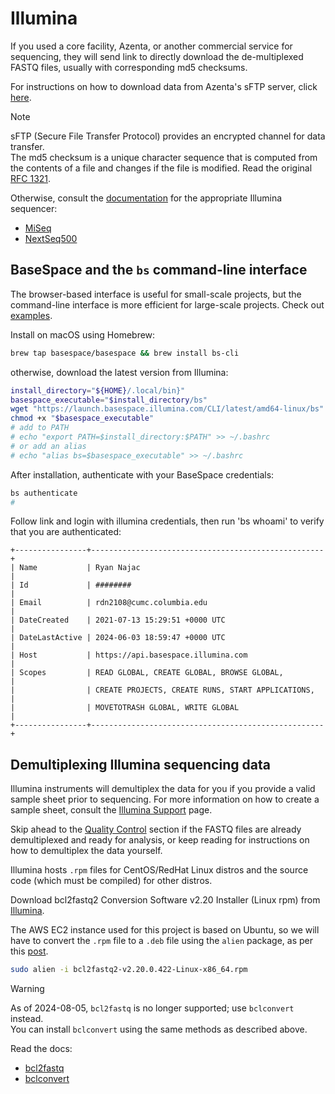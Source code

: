 # Illumina

If you used a core facility, Azenta, or another commercial service for
sequencing, they will send link to directly download the de-multiplexed
FASTQ files, usually with corresponding md5 checksums.

For instructions on how to download data from Azenta's sFTP server,
click [here](https://3478602.fs1.hubspotusercontent-na1.net/hubfs/3478602/13012-M%26G%200222%20sFTP%20Guide-3.pdf).

> [!NOTE]
> sFTP (Secure File Transfer Protocol) provides an encrypted channel for data transfer.\
> The md5 checksum is a unique character sequence that is computed from the
> contents of a file and changes if the file is modified.
> Read the original [RFC 1321](https://www.ietf.org/rfc/rfc1321.txt).

Otherwise, consult the [documentation](https://developer.basespace.illumina.com/docs)
for the appropriate Illumina sequencer:

- [MiSeq](https://support.illumina.com/sequencing/sequencing_instruments/miseq/documentation.html)
- [NextSeq500](https://support.illumina.com/sequencing/sequencing_instruments/nextseq-550/documentation.html)

## BaseSpace and the `bs` command-line interface

The browser-based interface is useful for small-scale projects, but the
command-line interface is more efficient for large-scale projects.
Check out [examples](https://developer.basespace.illumina.com/docs/content/documentation/cli/cli-examples).

Install on macOS using Homebrew:

```sh
brew tap basespace/basespace && brew install bs-cli
```

otherwise, download the latest version from Illumina:

```sh
install_directory="${HOME}/.local/bin}"
basespace_executable="$install_directory/bs"
wget "https://launch.basespace.illumina.com/CLI/latest/amd64-linux/bs" -O "$basespace_executable"
chmod +x "$basespace_executable"
# add to PATH
# echo "export PATH=$install_directory:$PATH" >> ~/.bashrc
# or add an alias
# echo "alias bs=$basespace_executable" >> ~/.bashrc
```

After installation, authenticate with your BaseSpace credentials:

```sh
bs authenticate
#
```

Follow link and login with illumina credentials,
then run 'bs whoami' to verify that you are authenticated:

```console
+----------------+----------------------------------------------------+
| Name           | Ryan Najac                                         |
| Id             | ########                                           |
| Email          | rdn2108@cumc.columbia.edu                          |
| DateCreated    | 2021-07-13 15:29:51 +0000 UTC                      |
| DateLastActive | 2024-06-03 18:59:47 +0000 UTC                      |
| Host           | https://api.basespace.illumina.com                 |
| Scopes         | READ GLOBAL, CREATE GLOBAL, BROWSE GLOBAL,         |
|                | CREATE PROJECTS, CREATE RUNS, START APPLICATIONS,  |
|                | MOVETOTRASH GLOBAL, WRITE GLOBAL                   |
+----------------+----------------------------------------------------+
```

## Demultiplexing Illumina sequencing data

Illumina instruments will demultiplex the data for you if you provide a valid
sample sheet prior to sequencing. For more information on how to create a sample
sheet, consult the [Illumina Support](https://support.illumina.com/) page.

Skip ahead to the [Quality Control](#quality-control) section if the
FASTQ files are already demultiplexed and ready for analysis, or keep reading
for instructions on how to demultiplex the data yourself.

Illumina hosts `.rpm` files for CentOS/RedHat Linux distros and the
source code (which must be compiled) for other distros.

Download bcl2fastq2 Conversion Software v2.20 Installer (Linux rpm) from
[Illumina](https://support.illumina.com/sequencing/sequencing_software/bcl2fastq-conversion-software.html).

The AWS EC2 instance used for this project is based on Ubuntu, so we will
have to convert the `.rpm` file to a `.deb` file using the `alien` package,
as per this [post](https://www.biostars.org/p/266897/).

```sh
sudo alien -i bcl2fastq2-v2.20.0.422-Linux-x86_64.rpm
```

> [!WARNING]
> As of 2024-08-05, `bcl2fastq` is no longer supported; use `bclconvert` instead.\
> You can install `bclconvert` using the same methods as described above.

Read the docs:

- [bcl2fastq](https://support.illumina.com/content/dam/illumina-support/documents/documentation/software_documentation/bcl2fastq/bcl2fastq_letterbooklet_15038058brpmi.pdf)
- [bclconvert](https://support-docs.illumina.com/SW/BCL_Convert_v4.0/Content/SW/BCLConvert/BCLConvert.htm)
